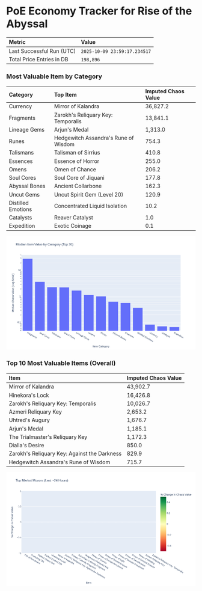# PoE Economy Tracker for Rise of the Abyssal

<!-- START_MAINTENANCE -->
| Metric | Value |
|:---|:---|
| Last Successful Run (UTC) | `2025-10-09 23:59:17.234517` |
| Total Price Entries in DB | `198,896` |

<!-- END_MAINTENANCE -->

<!-- START_DATAFRAME_DEBUG -->
<!-- END_DATAFRAME_DEBUG -->

<!-- START_CATEGORY_ANALYSIS -->
### Most Valuable Item by Category
| Category | Top Item | Imputed Chaos Value |
| :--- | :--- | :--- |
| Currency | Mirror of Kalandra | 36,827.2 |
| Fragments | Zarokh's Reliquary Key: Temporalis | 13,841.1 |
| Lineage Gems | Arjun's Medal | 1,313.0 |
| Runes | Hedgewitch Assandra's Rune of Wisdom | 754.3 |
| Talismans | Talisman of Sirrius | 410.8 |
| Essences | Essence of Horror | 255.0 |
| Omens | Omen of Chance | 206.2 |
| Soul Cores | Soul Core of Jiquani | 177.8 |
| Abyssal Bones | Ancient Collarbone | 162.3 |
| Uncut Gems | Uncut Spirit Gem (Level 20) | 120.9 |
| Distilled Emotions | Concentrated Liquid Isolation | 10.2 |
| Catalysts | Reaver Catalyst | 1.0 |
| Expedition | Exotic Coinage | 0.1 |


![Category Analysis Chart](charts/category_analysis.png)
<!-- END_ANALYSIS -->

<!-- START_ANALYSIS -->
### Top 10 Most Valuable Items (Overall)
| Item | Imputed Chaos Value |
| :--- | :--- |
| Mirror of Kalandra | 43,902.7 |
| Hinekora's Lock | 16,426.8 |
| Zarokh's Reliquary Key: Temporalis | 10,026.7 |
| Azmeri Reliquary Key | 2,653.2 |
| Uhtred's Augury | 1,676.7 |
| Arjun's Medal | 1,185.1 |
| The Trialmaster's Reliquary Key | 1,172.3 |
| Dialla's Desire | 850.0 |
| Zarokh's Reliquary Key: Against the Darkness | 829.9 |
| Hedgewitch Assandra's Rune of Wisdom | 715.7 |


![Market Movers Chart](charts/market_movers.png)
<!-- END_ANALYSIS -->
